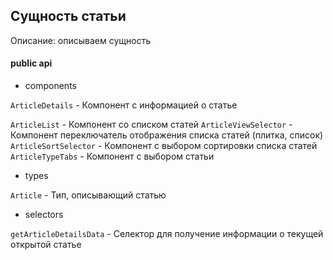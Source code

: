 ## Сущность статьи

Описание: 
описываем сущность

#### public api

- components

`ArticleDetails` - Компонент с информацией о статье

`ArticleList` - Компонент со списком статей
`ArticleViewSelector` - Компонент переключатель отображения списка статей (плитка, список)
`ArticleSortSelector` - Компонент с выбором сортировки списка статей
`ArticleTypeTabs` - Компонент с выбором статьи

- types

`Article` - Тип, описывающий статью

- selectors

`getArticleDetailsData` - Селектор для получение информации о текущей открытой статье
